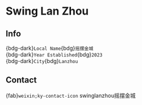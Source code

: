 # Swing Lan Zhou

## Info

{bdg-dark}`Local Name`{bdg}`摇摆金城`  
{bdg-dark}`Year Established`{bdg}`2023`  
{bdg-dark}`City`{bdg}`Lanzhou`  

## Contact

{fab}`weixin;ky-contact-icon` swinglanzhou摇摆金城  

